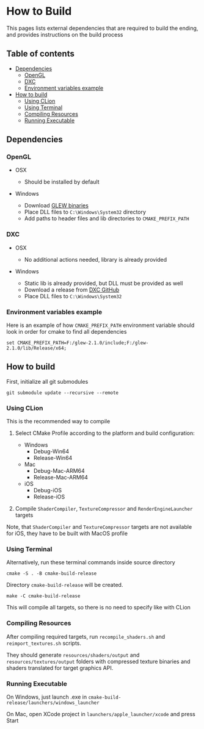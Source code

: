 # How to Build

This pages lists external dependencies that are required to build the ending, and provides instructions on the build process

## Table of contents

* [Dependencies](#dependencies)
  * [OpenGL](#opengl)
  * [DXC](#dxc)
  * [Environment variables example](#environment-variables-example)
* [How to build](#how-to-build-1)
  * [Using CLion](#using-clion)
  * [Using Terminal](#using-terminal)
  * [Compiling Resources](#compiling-resources)
  * [Running Executable](#running-executable)

## Dependencies

### OpenGL

* OSX
    * Should be installed by default

* Windows
    * Download [GLEW binaries](http://glew.sourceforge.net/index.html)
    * Place DLL files to `C:\Windows\System32` directory
    * Add paths to header files and lib directories to `CMAKE_PREFIX_PATH`

### DXC

* OSX
  * No additional actions needed, library is already provided

* Windows
  * Static lib is already provided, but DLL must be provided as well
  * Download a release from [DXC GitHub](https://github.com/microsoft/DirectXShaderCompiler)
  * Place DLL files to `C:\Windows\System32`

### Environment variables example

Here is an example of how `CMAKE_PREFIX_PATH` environment variable should look in order for cmake to find all dependencies

```
set CMAKE_PREFIX_PATH=F:/glew-2.1.0/include;F:/glew-2.1.0/lib/Release/x64;
```

## How to build

First, initialize all git submodules

```
git submodule update --recursive --remote
```

### Using CLion

This is the recommended way to compile

1. Select CMake Profile according to the platform and build configuration:
   * Windows
     * Debug-Win64
     * Release-Win64
   * Mac
     * Debug-Mac-ARM64
     * Release-Mac-ARM64
   * iOS
     * Debug-iOS
     * Release-iOS

2. Compile `ShaderCompiler`, `TextureCompressor` and `RenderEngineLauncher` targets

Note, that `ShaderCompiler` and `TextureCompressor` targets are not available for iOS, they have to be built with MacOS profile 

### Using Terminal

Alternatively, run these terminal commands inside source directory

```
cmake -S . -B cmake-build-release
```

Directory `cmake-build-release` will be created.

```
make -C cmake-build-release
```

This will compile all targets, so there is no need to specify like with CLion

### Compiling Resources

After compiling required targets, run `recompile_shaders.sh` and `reimport_textures.sh` scripts.

They should generate `resources/shaders/output` and `resources/textures/output` folders with compressed texture binaries
and shaders translated for target graphics API.

### Running Executable

On Windows, just launch .exe in `cmake-build-release/launchers/windows_launcher`

On Mac, open XCode project in `launchers/apple_launcher/xcode` and press Start